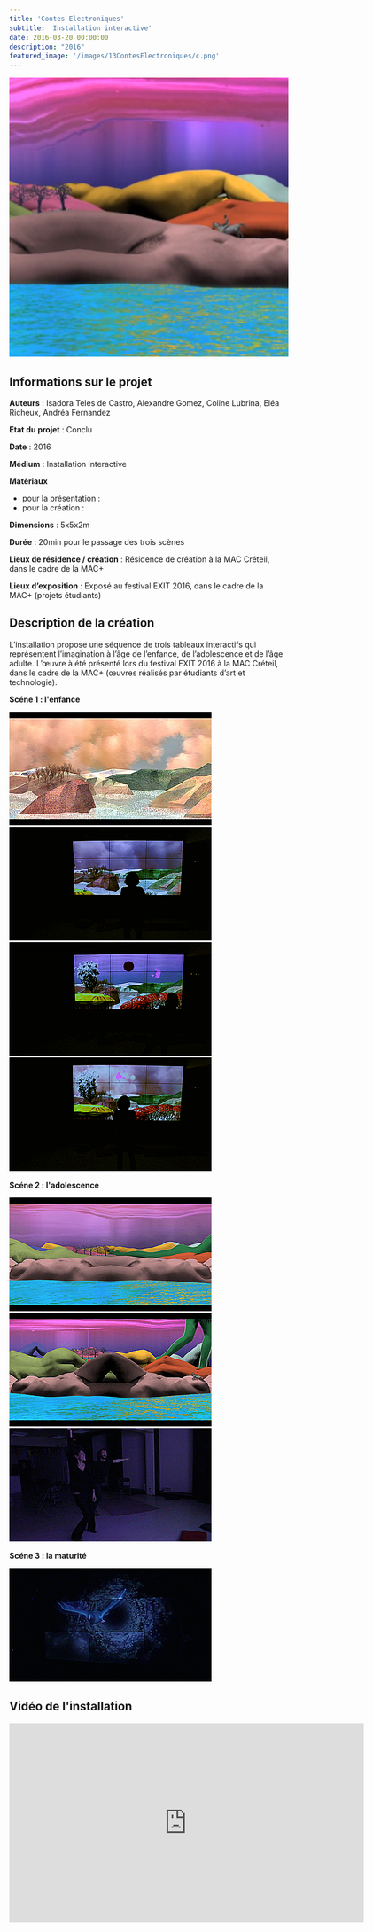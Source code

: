 ```yaml
---
title: 'Contes Electroniques'
subtitle: 'Installation interactive'
date: 2016-03-20 00:00:00
description: "2016"
featured_image: '/images/13ContesElectroniques/c.png'
---
```


![](/images/13ContesElectroniques/c.png)

## Informations sur le projet

**Auteurs** : Isadora Teles de Castro, Alexandre Gomez, Coline Lubrina, Eléa Richeux, Andréa Fernandez
	
**État du projet** : Conclu
	
**Date** : 	2016
	
**Médium** : Installation interactive
	
**Matériaux** 

* pour la présentation :
* pour la création :
	
**Dimensions** : 5x5x2m
	
**Durée** : 20min pour le passage des trois scènes
	
**Lieux de résidence  / création** : Résidence de création à la MAC Créteil, dans le cadre de la MAC+
	
**Lieux d’exposition** : Exposé au festival EXIT 2016, dans le cadre de la MAC+ (projets étudiants)

## Description de la création

L’installation propose une séquence de trois tableaux interactifs qui représentent l’imagination à l’âge de l’enfance, de l’adolescence et de l’âge adulte. L’œuvre à été présenté lors du festival EXIT 2016 à la MAC Créteil, dans le cadre de la MAC+ (œuvres réalisés par étudiants d’art et technologie).  

**Scéne 1 : l'enfance**

<div class="gallery" data-columns="4">
    <img src="/images/13ContesElectroniques/galerie01/5.gif">
    <img src="/images/13ContesElectroniques/galerie01/6.gif">
    <img src="/images/13ContesElectroniques/galerie01/7.gif">
    <img src="/images/13ContesElectroniques/galerie01/8.gif">
</div>

**Scéne 2 : l'adolescence**

<div class="gallery" data-columns="3">
    <img src="/images/13ContesElectroniques/galerie02/2.gif">
    <img src="/images/13ContesElectroniques/galerie02/3.gif">
    <img src="/images/13ContesElectroniques/galerie02/4.gif">
</div>

**Scéne 3 : la maturité**

![](/images/13ContesElectroniques/galerie03/3.gif)

## Vidéo de l'installation

<iframe title="vimeo-player" src="https://player.vimeo.com/video/208288326" width="640" height="360" frameborder="0" allowfullscreen></iframe>
